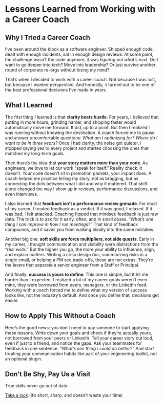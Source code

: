 # Lessons Learned from Working with a Career Coach  

## Why I Tried a Career Coach  
I’ve been around the block as a software engineer. Shipped enough code, dealt with enough incidents, sat in enough design reviews. At some point, the challenge wasn’t the code anymore, it was figuring out *what’s next*. Do I want to go deeper into tech? Move into leadership? Or just survive another round of corporate re-orgs without losing my mind?  

That’s when I decided to work with a career coach. Not because I was lost, but because I wanted perspective. And honestly, it turned out to be one of the best professional decisions I’ve made in years.  

## What I Learned  

The first thing I learned is that **clarity beats hustle**. For years, I believed that putting in more hours, grinding harder, and shipping faster would automatically move me forward. It did, up to a point. But then I realized I was running without knowing the destination. A coach forced me to pause and answer uncomfortable questions: *What am I optimizing for? Where do I want to be in three years?* Once I had clarity, the noise got quieter. I stopped saying yes to every project and started choosing the ones that matched my long-term goals.  

Then there’s the idea that **your story matters more than your code**. As engineers, we love to let our work “speak for itself.” Reality check: it doesn’t. Your code doesn’t sit in promotion packets, your impact does. A coach helped me practice telling my story, not as bragging, but as connecting the dots between what I did and why it mattered. That shift alone changed the way I show up in reviews, performance discussions, and even interviews.  

I also learned that **feedback isn’t a performance review grenade**. For most of my career, I treated feedback as a verdict. If it was good, I relaxed. If it was bad, I felt attacked. Coaching flipped that mindset: feedback is just raw data. The trick is to ask for it early, often, and in small doses. *“What’s one thing I can improve in how I run meetings?”* That kind of feedback compounds, and it saves you from walking blindly into the same mistakes.  

Another big one: **soft skills are force multipliers, not side quests**. Early in my career, I thought communication and visibility were distractions from the “real work.” But the higher you go, the more your ability to influence, align, and explain matters. Writing a crisp design doc, summarizing risks in a single email, or helping a PM see trade-offs, those are not extras. They’re the levers that separate a senior engineer from a Staff or Principal.  

And finally: **success is yours to define**. This one is simple, but it hit me harder than I expected. I realized a lot of my career goals weren’t even mine, they were borrowed from peers, managers, or the LinkedIn feed. Working with a coach forced me to define what *my* version of success looks like, not the industry’s default. And once you define that, decisions get easier.  

## How to Apply This Without a Coach  
Here’s the good news: you don’t need to pay someone to start applying these lessons. Write down your goals and check if they’re actually yours, not borrowed from your peers or LinkedIn. Tell your career story out loud, even if just to a friend, and notice the gaps. Ask your teammates for feedback in one sentence: *“What’s one thing I could do better?”* And start treating your communication habits like part of your engineering toolkit, not an optional plugin.  
 
## Don’t Be Shy, Pay Us a Visit

True skills never go out of date.

[Take a look](https://www.bytestoskills.co/) (it’s short, sharp, and doesn’t waste your time)
